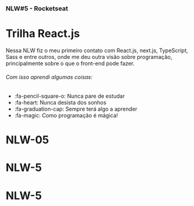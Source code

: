 ### NLW#5 - Rocketseat


# Trilha React.js




Nessa NLW fiz o meu primeiro contato com React.js, next.js, TypeScript, Sass e entre outros, onde me deu outra visão sobre programação, principalmente sobre o que o front-end pode fazer.
 
######  Com isso aprendi algumas coisas:
 
 * :fa-pencil-square-o: Nunca pare de estudar
 * :fa-heart: Nunca desista dos sonhos
 * :fa-graduation-cap: Sempre terá algo a aprender
 * :fa-magic: Como programação é mágica!

# NLW-05
# NLW-5
# NLW-5
